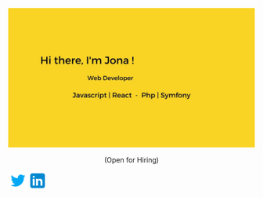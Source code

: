 <div align="center">
  <img src="https://github.com/JonaPlaz/JonaPlaz/blob/main/img/cover.jpg" alt="header"/>
</div>
<p align="center"> (Open for Hiring)</p>

<a href="https://twitter.com/jonaPlazDev">
  <img align="left" alt="Jonathan Plazanet | Twitter" width="40px" src="https://raw.githubusercontent.com/JonaPlaz/JonaPlaz/main/img/twitter.svg" />
</a>
<a href="https://www.linkedin.com/in//jonathan-plazanet/">
  <img align="left" alt="Jona's LinkedIN" width="40px" src="https://raw.githubusercontent.com/JonaPlaz/JonaPlaz/main/img/linkedin.svg" />
</a>
